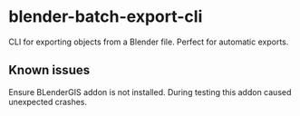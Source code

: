 # blender-batch-export-cli
CLI for exporting objects from a Blender file. Perfect for automatic exports.

## Known issues

Ensure BLenderGIS addon is not installed. During testing this addon caused unexpected crashes.
